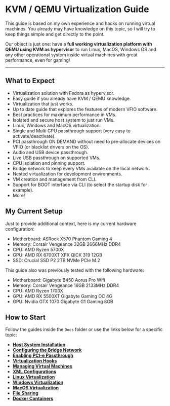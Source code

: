 # KVM / QEMU Virtualization Guide

This guide is based on my own experience and hacks on running virtual machines. You already may have knowledge on this topic, so I will try to keep things simple and get directly to the point.

Our object is just one: have a **full working virtualization platform with QEMU using KVM as hypervisor** to run Linux, MacOS, Windows OS and any other operational system inside virtual machines with great performance, even for gaming! 

----

## What to Expect

- Virtualization solution with Fedora as hypervisor.
- Easy guide if you already have KVM / QEMU knowledge.
- Virtualization that just works.
- Up to date guide that explores the features of modern VFIO software.
- Best practices for maximum performance in VMs.
- Isolated and secure host system to just run VMs.
- Linux, Windows and MacOS virtualization.
- Single and Multi GPU passthrough support (very easy to activate/deactivate).
- PCI passthrough ON DEMAND without need to pre-allocate devices on VFIO (or blacklist drivers on the OS).
- Audio and USB device passthrough.
- Live USB passthrough on supported VMs.
- CPU isolation and pinning support.
- Bridge network to keep every VMs available on the local network.
- Nested virtualization for development environments.
- VM creation and management from CLI.
- Support for BOOT interface via CLI (to select the startup disk for example).
- More!

## My Current Setup

Just to provide additional context, here is my current hardware configuration:

- Motherboard: ASRock X570 Phantom Gaming 4
- Memory: Corsair Vengeance 32GB 2666MHz DDR4
- CPU: AMD Ryzen 5700X
- GPU: AMD RX 6700XT XFX QICK 319 12GB
- SSD: Crucial SSD P2 2TB NVMe PCIe M.2

This guide also was previously tested with the following hardware:

- Motherboard: Gigabyte B450 Aorus Pro Wifi
- Memory: Corsair Vengeance 16GB 2133MHz DDR4
- CPU: AMD Ryzen 1700X
- GPU: AMD RX 5500XT Gigabyte Gaming OC 4G
- GPU: Nvidia GTX 1070 Gigabyte G1 Gaming 8GB

## How to Start

Follow the guides inside the ```Docs``` folder or use the links below for a specific topic:

- **[Host System Installation](Docs/00%20-%20Installation.md)**
- **[Configuring the Bridge Network](Docs/01%20-%20Bridge%20Network.md)**
- **[Enabling PCI-e Passthrough](Docs/02%20-%20PCI-e%20Passthrough.md)**
- **[Virtualization Hooks](Docs/03%20-%20Virtualization%20Hooks.md)**
- **[Managing Virtual Machines](Docs/04%20-%20Virtual%20Machine%20Management.md)**
- **[XML Configurations](Docs/05%20-%20XML%20Configurations.md)**
- **[Linux Virtualization](Docs/06%20-%20Linux%20Virtualization.md)**
- **[Windows Virtualization](Docs/07%20-%20Windows%20Virtualization.md)**
- **[MacOS Virtualization](Docs/08%20-%20MacOS%20Virtualization.md)**
- **[File Sharing](Docs/09%20-%20File%20Sharing.md)**
- **[Docker Containers](Docs/10%20-%20Docker%20Containers.md)**
